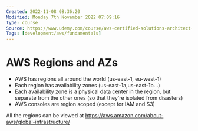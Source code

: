 ```yaml
---
Created: 2022-11-08 08:36:20
Modified: Monday 7th November 2022 07:09:16
Type: course
Source: https://www.udemy.com/course/aws-certified-solutions-architect-associate-saa-c01/?xref=E0Aed11STH4LPUQvCz0GJFABTmM=
Tags: [development/aws/fundamentals]
---
```


# AWS Regions and AZs

- AWS has regions all around the world (us-east-1, eu-west-1)
- Each region has availability zones (us-east-1a,us-east-1b...)
- Each availability zone is a physical data center in the region, but separate from the other ones (so that they're isolated from disasters)
- AWS consoles are region scoped (except for IAM and S3)

All the regions can be viewed at https://aws.amazon.com/about-aws/global-infrastructure/

